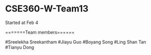 # CSE360-W-Team13
Started at Feb 4

=======Team members======

#Sreelekha Sreekantham
#Jiayu Guo 
#Boyang Song
#Ling Shan Tan
#Tianyu Dong
